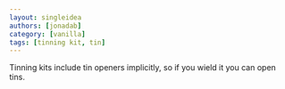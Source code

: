 ```yaml
---
layout: singleidea
authors: [jonadab]
category: [vanilla]
tags: [tinning kit, tin]
---
```

Tinning kits include tin openers implicitly, so if you wield it you can open tins.
